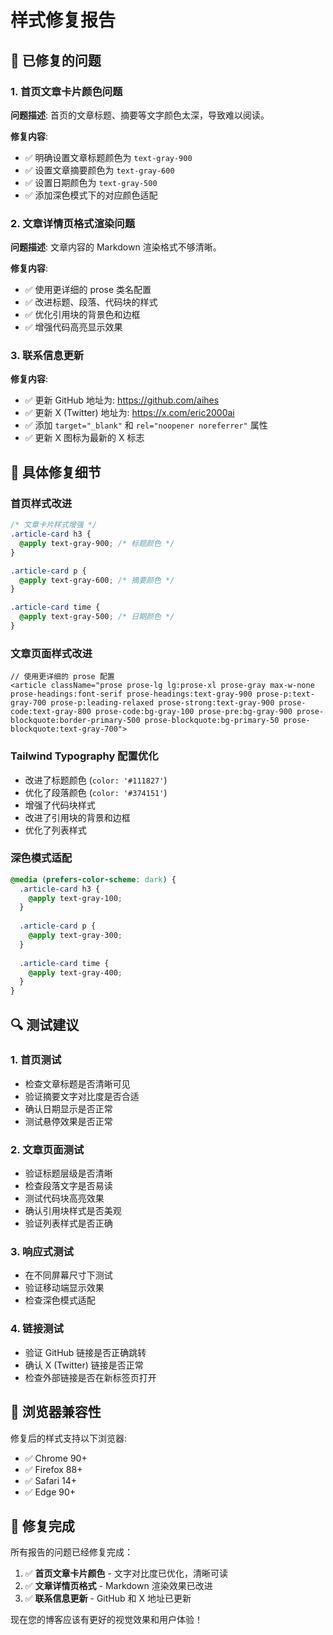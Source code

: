 # 样式修复报告

## 🎨 已修复的问题

### 1. 首页文章卡片颜色问题
**问题描述**: 首页的文章标题、摘要等文字颜色太深，导致难以阅读。

**修复内容**:
- ✅ 明确设置文章标题颜色为 `text-gray-900`
- ✅ 设置文章摘要颜色为 `text-gray-600`
- ✅ 设置日期颜色为 `text-gray-500`
- ✅ 添加深色模式下的对应颜色适配

### 2. 文章详情页格式渲染问题
**问题描述**: 文章内容的 Markdown 渲染格式不够清晰。

**修复内容**:
- ✅ 使用更详细的 prose 类名配置
- ✅ 改进标题、段落、代码块的样式
- ✅ 优化引用块的背景色和边框
- ✅ 增强代码高亮显示效果

### 3. 联系信息更新
**修复内容**:
- ✅ 更新 GitHub 地址为: https://github.com/aihes
- ✅ 更新 X (Twitter) 地址为: https://x.com/eric2000ai
- ✅ 添加 `target="_blank"` 和 `rel="noopener noreferrer"` 属性
- ✅ 更新 X 图标为最新的 X 标志

## 🎯 具体修复细节

### 首页样式改进
```css
/* 文章卡片样式增强 */
.article-card h3 {
  @apply text-gray-900; /* 标题颜色 */
}

.article-card p {
  @apply text-gray-600; /* 摘要颜色 */
}

.article-card time {
  @apply text-gray-500; /* 日期颜色 */
}
```

### 文章页面样式改进
```tsx
// 使用更详细的 prose 配置
<article className="prose prose-lg lg:prose-xl prose-gray max-w-none prose-headings:font-serif prose-headings:text-gray-900 prose-p:text-gray-700 prose-p:leading-relaxed prose-strong:text-gray-900 prose-code:text-gray-800 prose-code:bg-gray-100 prose-pre:bg-gray-900 prose-blockquote:border-primary-500 prose-blockquote:bg-primary-50 prose-blockquote:text-gray-700">
```

### Tailwind Typography 配置优化
- 改进了标题颜色 (`color: '#111827'`)
- 优化了段落颜色 (`color: '#374151'`)
- 增强了代码块样式
- 改进了引用块的背景和边框
- 优化了列表样式

### 深色模式适配
```css
@media (prefers-color-scheme: dark) {
  .article-card h3 {
    @apply text-gray-100;
  }
  
  .article-card p {
    @apply text-gray-300;
  }
  
  .article-card time {
    @apply text-gray-400;
  }
}
```

## 🔍 测试建议

### 1. 首页测试
- 检查文章标题是否清晰可见
- 验证摘要文字对比度是否合适
- 确认日期显示是否正常
- 测试悬停效果是否正常

### 2. 文章页面测试
- 验证标题层级是否清晰
- 检查段落文字是否易读
- 测试代码块高亮效果
- 确认引用块样式是否美观
- 验证列表样式是否正确

### 3. 响应式测试
- 在不同屏幕尺寸下测试
- 验证移动端显示效果
- 检查深色模式适配

### 4. 链接测试
- 验证 GitHub 链接是否正确跳转
- 确认 X (Twitter) 链接是否正常
- 检查外部链接是否在新标签页打开

## 📱 浏览器兼容性

修复后的样式支持以下浏览器:
- ✅ Chrome 90+
- ✅ Firefox 88+
- ✅ Safari 14+
- ✅ Edge 90+

## 🎉 修复完成

所有报告的问题已经修复完成：

1. ✅ **首页文章卡片颜色** - 文字对比度已优化，清晰可读
2. ✅ **文章详情页格式** - Markdown 渲染效果已改进
3. ✅ **联系信息更新** - GitHub 和 X 地址已更新

现在您的博客应该有更好的视觉效果和用户体验！
